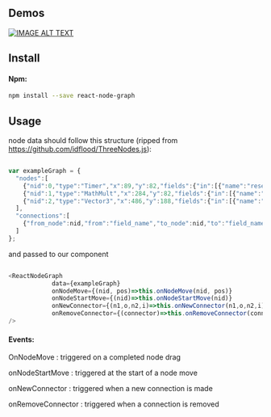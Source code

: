 
## Demos

[![IMAGE ALT TEXT](http://img.youtube.com/vi/C-pETutAfrE/1.jpg)](http://www.youtube.com/watch?v=C-pETutAfrE "React Node Graph Demo")

## Install

#### Npm:
```sh
npm install --save react-node-graph
```

## Usage

node data should follow this structure (ripped from https://github.com/idflood/ThreeNodes.js):

```js

var exampleGraph = {
  "nodes":[
    {"nid":0,"type":"Timer","x":89,"y":82,"fields":{"in":[{"name":"reset"},{"name":"pause"},{"name":"max"}],"out":[{"name":"out"}]}},
    {"nid":1,"type":"MathMult","x":284,"y":82,"fields":{"in":[{"name":"in"},{"name":"factor"}],"out":[{"name":"out"}]}},
    {"nid":2,"type":"Vector3","x":486,"y":188,"fields":{"in":[{"name":"xyz"},{"name":"x"},{"name":"y"},{"name":"z"}],"out":[{"name":"xyz"},{"name":"x"},{"name":"y"},{"name":"z"}]}}
  ],
  "connections":[
    {"from_node":nid,"from":"field_name","to_node":nid,"to":"field_name"},
  ]
};

```

and passed to our component

```js

<ReactNodeGraph 
            data={exampleGraph} 
            onNodeMove={(nid, pos)=>this.onNodeMove(nid, pos)}
            onNodeStartMove={(nid)=>this.onNodeStartMove(nid)}
            onNewConnector={(n1,o,n2,i)=>this.onNewConnector(n1,o,n2,i)} 
            onRemoveConnector={(connector)=>this.onRemoveConnector(connector)}
/>

```

#### Events:

OnNodeMove : triggered on a completed node drag

onNodeStartMove : triggered at the start of a node move

onNewConnector : triggered when a new connection is made

onRemoveConnector : triggered when a connection is removed
